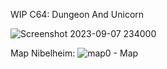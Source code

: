 WIP C64: Dungeon And Unicorn


![Screenshot 2023-09-07 234000](https://github.com/zorkiland/DungeonAndUnicorn/assets/102672247/ca911b87-c87c-4b81-aac7-990a24d90698)


Map Nibelheim:
![map0 - Map](https://github.com/zorkiland/DungeonAndUnicorn/assets/102672247/ffdcaad1-d1d1-4a41-9449-6f79491a8800)
